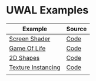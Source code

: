 # UWAL Examples

| Example | Source |
| - | - |
| [Screen Shader](https://ustymukhman.github.io/uwal/dist/examples/examples.html#screen-shader) | [Code](./screen-shader/index.js) |
| [Game Of Life](https://ustymukhman.github.io/uwal/dist/examples/examples.html#game-of-life) | [Code](./game-of-life/index.js) |
| [2D Shapes](https://ustymukhman.github.io/uwal/dist/examples/examples.html#2d-shapes) | [Code](./2d-shapes/index.js) |
| [Texture Instancing](https://ustymukhman.github.io/uwal/dist/examples/examples.html#texture-instancing) | [Code](./texture-instancing/index.js) |
|   |   |

